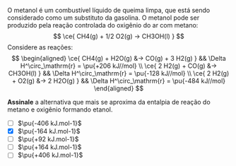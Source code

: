 O metanol é um combustível líquido de queima limpa, que está sendo considerado como um substituto da gasolina. O metanol pode ser produzido pela reação controlada do oxigênio do ar com metano:
$$
    \ce{ CH4(g) + 1/2 O2(g) -> CH3OH(l) }
$$
Considere as reações:
$$
\begin{aligned}
    \ce{ CH4(g) + H2O(g) &-> CO(g) + 3 H2(g) } && \Delta H^\circ_\mathrm{r} = \pu{+206 kJ//mol} \\
    \ce{ 2 H2(g) + CO(g) &-> CH3OH(l) }        && \Delta H^\circ_\mathrm{r} = \pu{-128 kJ//mol} \\
    \ce{ 2 H2(g) + O2(g) &-> 2 H2O(g) }        && \Delta H^\circ_\mathrm{r} = \pu{-484 kJ//mol}
\end{aligned}
$$

**Assinale** a alternativa que mais se aproxima da entalpia de reação do metano e oxigênio formando etanol.

- [ ] $\pu{-406 kJ.mol-1}$
- [x] $\pu{-164 kJ.mol-1}$
- [ ] $\pu{+92 kJ.mol-1}$
- [ ] $\pu{+164 kJ.mol-1}$
- [ ] $\pu{+406 kJ.mol-1}$
